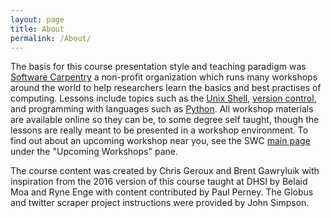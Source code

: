 ```yaml
---
layout: page
title: About
permalink: /About/
---
```


The basis for this course presentation style and teaching paradigm was [Software Carpentry](https://software-carpentry.org/) a non-profit organization which runs many workshops around the world to help researchers learn the basics and best practises of computing. Lessons include topics such as the [Unix Shell](http://swcarpentry.github.io/shell-novice/), [version control](http://swcarpentry.github.io/git-novice/), and programming with languages such as [Python](http://swcarpentry.github.io/python-novice-inflammation/). All workshop materials are available online so they can be, to some degree self taught, though the lessons are really meant to be presented in a workshop environment. To find out about an upcoming workshop near you, see the SWC [main page](https://software-carpentry.org/) under the "Upcoming Workshops" pane.

The course content was created by Chris Geroux and Brent Gawryluik with inspiration from the 2016 version of this course taught at DHSI by Belaid Moa and Ryne Enge with content contributed by Paul Perney. The Globus and twitter scraper project instructions were provided by John Simpson.